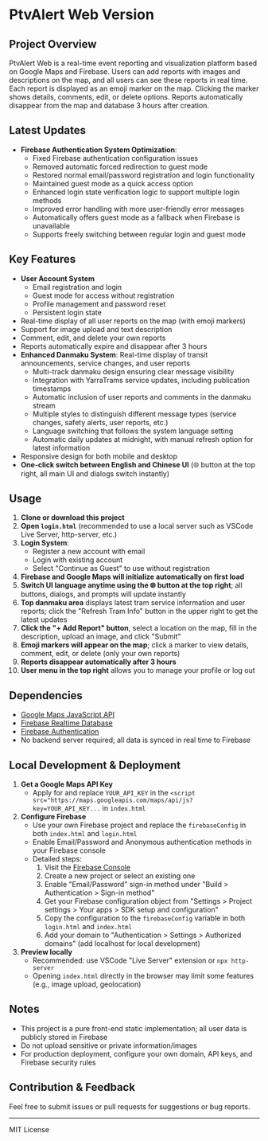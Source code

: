 # PtvAlert Web Version

## Project Overview

PtvAlert Web is a real-time event reporting and visualization platform based on Google Maps and Firebase. Users can add reports with images and descriptions on the map, and all users can see these reports in real time. Each report is displayed as an emoji marker on the map. Clicking the marker shows details, comments, edit, or delete options. Reports automatically disappear from the map and database 3 hours after creation.

## Latest Updates
- **Firebase Authentication System Optimization**:
  - Fixed Firebase authentication configuration issues
  - Removed automatic forced redirection to guest mode
  - Restored normal email/password registration and login functionality
  - Maintained guest mode as a quick access option
  - Enhanced login state verification logic to support multiple login methods
  - Improved error handling with more user-friendly error messages
  - Automatically offers guest mode as a fallback when Firebase is unavailable
  - Supports freely switching between regular login and guest mode

## Key Features
- **User Account System**
  - Email registration and login
  - Guest mode for access without registration
  - Profile management and password reset
  - Persistent login state
- Real-time display of all user reports on the map (with emoji markers)
- Support for image upload and text description
- Comment, edit, and delete your own reports
- Reports automatically expire and disappear after 3 hours
- **Enhanced Danmaku System**: Real-time display of transit announcements, service changes, and user reports
  - Multi-track danmaku design ensuring clear message visibility
  - Integration with YarraTrams service updates, including publication timestamps
  - Automatic inclusion of user reports and comments in the danmaku stream
  - Multiple styles to distinguish different message types (service changes, safety alerts, user reports, etc.)
  - Language switching that follows the system language setting
  - Automatic daily updates at midnight, with manual refresh option for latest information
- Responsive design for both mobile and desktop
- **One-click switch between English and Chinese UI** (🌐 button at the top right, all main UI and dialogs switch instantly)

## Usage

1. **Clone or download this project**
2. **Open `login.html`** (recommended to use a local server such as VSCode Live Server, http-server, etc.)
3. **Login System**:
   - Register a new account with email
   - Login with existing account
   - Select "Continue as Guest" to use without registration
4. **Firebase and Google Maps will initialize automatically on first load**
5. **Switch UI language anytime using the 🌐 button at the top right**; all buttons, dialogs, and prompts will update instantly
6. **Top danmaku area** displays latest tram service information and user reports; click the "Refresh Tram Info" button in the upper right to get the latest updates
7. **Click the "+ Add Report" button**, select a location on the map, fill in the description, upload an image, and click "Submit"
8. **Emoji markers will appear on the map**; click a marker to view details, comment, edit, or delete (only your own reports)
9. **Reports disappear automatically after 3 hours**
10. **User menu in the top right** allows you to manage your profile or log out

## Dependencies
- [Google Maps JavaScript API](https://developers.google.com/maps/documentation/javascript/overview)
- [Firebase Realtime Database](https://firebase.google.com/docs/database)
- [Firebase Authentication](https://firebase.google.com/docs/auth)
- No backend server required; all data is synced in real time to Firebase

## Local Development & Deployment

1. **Get a Google Maps API Key**
   - Apply for and replace `YOUR_API_KEY` in the `<script src="https://maps.googleapis.com/maps/api/js?key=YOUR_API_KEY...` in `index.html`
2. **Configure Firebase**
   - Use your own Firebase project and replace the `firebaseConfig` in both `index.html` and `login.html`
   - Enable Email/Password and Anonymous authentication methods in your Firebase console
   - Detailed steps:
     1. Visit the [Firebase Console](https://console.firebase.google.com/)
     2. Create a new project or select an existing one
     3. Enable "Email/Password" sign-in method under "Build > Authentication > Sign-in method"
     4. Get your Firebase configuration object from "Settings > Project settings > Your apps > SDK setup and configuration"
     5. Copy the configuration to the `firebaseConfig` variable in both `login.html` and `index.html`
     6. Add your domain to "Authentication > Settings > Authorized domains" (add localhost for local development)
3. **Preview locally**
   - Recommended: use VSCode "Live Server" extension or `npx http-server`
   - Opening `index.html` directly in the browser may limit some features (e.g., image upload, geolocation)

## Notes
- This project is a pure front-end static implementation; all user data is publicly stored in Firebase
- Do not upload sensitive or private information/images
- For production deployment, configure your own domain, API keys, and Firebase security rules

## Contribution & Feedback
Feel free to submit issues or pull requests for suggestions or bug reports.

---

MIT License 